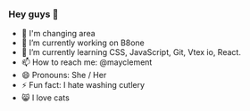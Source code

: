 ### Hey guys 👋

- 🚀 I'm changing area
- 🔭 I’m currently working on B8one
- 🌱 I’m currently learning CSS, JavaScript, Git, Vtex io, React.
- 📫 How to reach me: @mayclement
- 😄 Pronouns: She / Her
- ⚡ Fun fact: I hate washing cutlery
- 😸 I love cats
